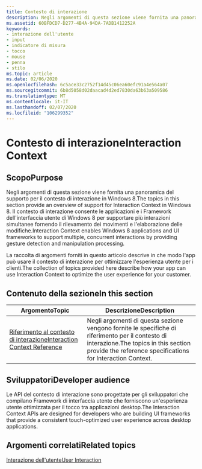 ```yaml
---
title: Contesto di interazione
description: Negli argomenti di questa sezione viene fornita una panoramica del supporto per il contesto di interazione in Windows 8.
ms.assetid: 60BFDCD7-D277-4B4A-94DA-7ADB1412252A
keywords:
- interazione dell'utente
- input
- indicatore di misura
- tocco
- mouse
- penna
- stilo
ms.topic: article
ms.date: 02/06/2020
ms.openlocfilehash: 6c5ace33c2752f14d45c06ea60efc91a4e564a07
ms.sourcegitcommit: 6b8d5058d02daacad4d2ed7830da63b63a509586
ms.translationtype: MT
ms.contentlocale: it-IT
ms.lasthandoff: 02/07/2020
ms.locfileid: "106299352"
---
```

# <a name="interaction-context"></a><span data-ttu-id="3ff88-110">Contesto di interazione</span><span class="sxs-lookup"><span data-stu-id="3ff88-110">Interaction Context</span></span>

## <a name="purpose"></a><span data-ttu-id="3ff88-111">Scopo</span><span class="sxs-lookup"><span data-stu-id="3ff88-111">Purpose</span></span>

<span data-ttu-id="3ff88-112">Negli argomenti di questa sezione viene fornita una panoramica del supporto per il contesto di interazione in Windows 8.</span><span class="sxs-lookup"><span data-stu-id="3ff88-112">The topics in this section provide an overview of support for Interaction Context in Windows 8.</span></span> <span data-ttu-id="3ff88-113">Il contesto di interazione consente le applicazioni e i Framework dell'interfaccia utente di Windows 8 per supportare più interazioni simultanee fornendo il rilevamento dei movimenti e l'elaborazione delle modifiche.</span><span class="sxs-lookup"><span data-stu-id="3ff88-113">Interaction Context enables Windows 8 applications and UI frameworks to support multiple, concurrent interactions by providing gesture detection and manipulation processing.</span></span>

<span data-ttu-id="3ff88-114">La raccolta di argomenti forniti in questo articolo descrive in che modo l'app può usare il contesto di interazione per ottimizzare l'esperienza utente per i clienti.</span><span class="sxs-lookup"><span data-stu-id="3ff88-114">The collection of topics provided here describe how your app can use Interaction Context to optimize the user experience for your customer.</span></span>

## <a name="in-this-section"></a><span data-ttu-id="3ff88-115">Contenuto della sezione</span><span class="sxs-lookup"><span data-stu-id="3ff88-115">In this section</span></span>

| <span data-ttu-id="3ff88-116">Argomento</span><span class="sxs-lookup"><span data-stu-id="3ff88-116">Topic</span></span> | <span data-ttu-id="3ff88-117">Descrizione</span><span class="sxs-lookup"><span data-stu-id="3ff88-117">Description</span></span> |
|---|---|
| [<span data-ttu-id="3ff88-118">Riferimento al contesto di interazione</span><span class="sxs-lookup"><span data-stu-id="3ff88-118">Interaction Context Reference</span></span>](interaction-context-reference.md)<br/> | <span data-ttu-id="3ff88-119">Negli argomenti di questa sezione vengono fornite le specifiche di riferimento per il contesto di interazione.</span><span class="sxs-lookup"><span data-stu-id="3ff88-119">The topics in this section provide the reference specifications for Interaction Context.</span></span><br/> |

## <a name="developer-audience"></a><span data-ttu-id="3ff88-120">Sviluppatori</span><span class="sxs-lookup"><span data-stu-id="3ff88-120">Developer audience</span></span>

<span data-ttu-id="3ff88-121">Le API del contesto di interazione sono progettate per gli sviluppatori che compilano Framework di interfaccia utente che forniscono un'esperienza utente ottimizzata per il tocco tra applicazioni desktop.</span><span class="sxs-lookup"><span data-stu-id="3ff88-121">The Interaction Context APIs are designed for developers who are building UI frameworks that provide a consistent touch-optimized user experience across desktop applications.</span></span>

## <a name="related-topics"></a><span data-ttu-id="3ff88-122">Argomenti correlati</span><span class="sxs-lookup"><span data-stu-id="3ff88-122">Related topics</span></span>

[<span data-ttu-id="3ff88-123">Interazione dell'utente</span><span class="sxs-lookup"><span data-stu-id="3ff88-123">User Interaction</span></span>](../user-interaction.md)
